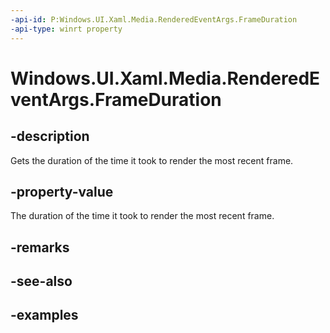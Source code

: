 ```yaml
---
-api-id: P:Windows.UI.Xaml.Media.RenderedEventArgs.FrameDuration
-api-type: winrt property
---
```


<!-- Property syntax.
public TimeSpan FrameDuration { get; }
-->

# Windows.UI.Xaml.Media.RenderedEventArgs.FrameDuration

## -description
Gets the duration of the time it took to render the most recent frame.



## -property-value
The duration of the time it took to render the most recent frame.

## -remarks

## -see-also

## -examples

